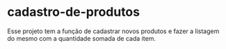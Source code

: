 # cadastro-de-produtos
Esse projeto tem a função de cadastrar novos produtos e fazer a listagem do mesmo com a quantidade somada de cada item.
